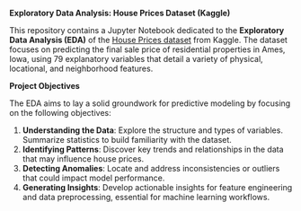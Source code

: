 **Exploratory Data Analysis: House Prices Dataset (Kaggle)**

This repository contains a Jupyter Notebook dedicated to the **Exploratory Data Analysis (EDA)** of the [House Prices dataset](https://www.kaggle.com/c/house-prices-advanced-regression-techniques) from Kaggle. The dataset focuses on predicting the final sale price of residential properties in Ames, Iowa, using 79 explanatory variables that detail a variety of physical, locational, and neighborhood features.

**Project Objectives**

The EDA aims to lay a solid groundwork for predictive modeling by focusing on the following objectives:
1.	**Understanding the Data**: Explore the structure and types of variables. Summarize statistics to build familiarity with the dataset.
2.	**Identifying Patterns**: Discover key trends and relationships in the data that may influence house prices.
3.	**Detecting Anomalies**: Locate and address inconsistencies or outliers that could impact model performance.
4.	**Generating Insights**: Develop actionable insights for feature engineering and data preprocessing, essential for machine learning workflows.
